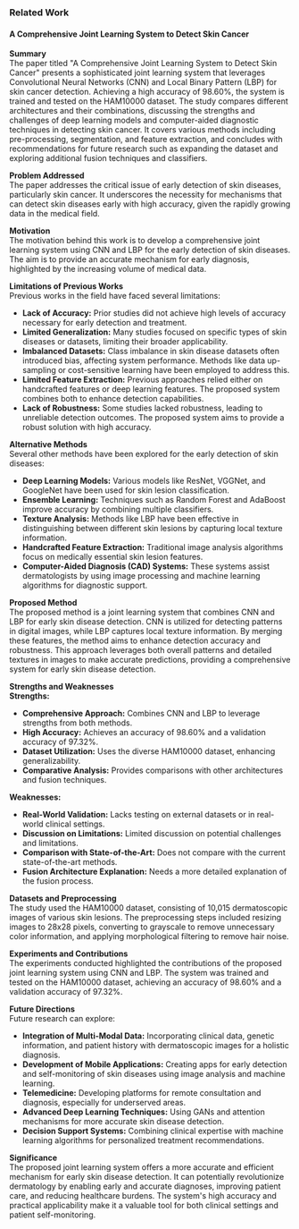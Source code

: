 ### Related Work

#### A Comprehensive Joint Learning System to Detect Skin Cancer

**Summary**  
The paper titled "A Comprehensive Joint Learning System to Detect Skin Cancer" presents a sophisticated joint learning system that leverages Convolutional Neural Networks (CNN) and Local Binary Pattern (LBP) for skin cancer detection. Achieving a high accuracy of 98.60%, the system is trained and tested on the HAM10000 dataset. The study compares different architectures and their combinations, discussing the strengths and challenges of deep learning models and computer-aided diagnostic techniques in detecting skin cancer. It covers various methods including pre-processing, segmentation, and feature extraction, and concludes with recommendations for future research such as expanding the dataset and exploring additional fusion techniques and classifiers.

**Problem Addressed**  
The paper addresses the critical issue of early detection of skin diseases, particularly skin cancer. It underscores the necessity for mechanisms that can detect skin diseases early with high accuracy, given the rapidly growing data in the medical field.

**Motivation**  
The motivation behind this work is to develop a comprehensive joint learning system using CNN and LBP for the early detection of skin diseases. The aim is to provide an accurate mechanism for early diagnosis, highlighted by the increasing volume of medical data.

**Limitations of Previous Works**  
Previous works in the field have faced several limitations:
- **Lack of Accuracy:** Prior studies did not achieve high levels of accuracy necessary for early detection and treatment.
- **Limited Generalization:** Many studies focused on specific types of skin diseases or datasets, limiting their broader applicability.
- **Imbalanced Datasets:** Class imbalance in skin disease datasets often introduced bias, affecting system performance. Methods like data up-sampling or cost-sensitive learning have been employed to address this.
- **Limited Feature Extraction:** Previous approaches relied either on handcrafted features or deep learning features. The proposed system combines both to enhance detection capabilities.
- **Lack of Robustness:** Some studies lacked robustness, leading to unreliable detection outcomes. The proposed system aims to provide a robust solution with high accuracy.

**Alternative Methods**  
Several other methods have been explored for the early detection of skin diseases:
- **Deep Learning Models:** Various models like ResNet, VGGNet, and GoogleNet have been used for skin lesion classification.
- **Ensemble Learning:** Techniques such as Random Forest and AdaBoost improve accuracy by combining multiple classifiers.
- **Texture Analysis:** Methods like LBP have been effective in distinguishing between different skin lesions by capturing local texture information.
- **Handcrafted Feature Extraction:** Traditional image analysis algorithms focus on medically essential skin lesion features.
- **Computer-Aided Diagnosis (CAD) Systems:** These systems assist dermatologists by using image processing and machine learning algorithms for diagnostic support.

**Proposed Method**  
The proposed method is a joint learning system that combines CNN and LBP for early skin disease detection. CNN is utilized for detecting patterns in digital images, while LBP captures local texture information. By merging these features, the method aims to enhance detection accuracy and robustness. This approach leverages both overall patterns and detailed textures in images to make accurate predictions, providing a comprehensive system for early skin disease detection.

**Strengths and Weaknesses**  
**Strengths:**
- **Comprehensive Approach:** Combines CNN and LBP to leverage strengths from both methods.
- **High Accuracy:** Achieves an accuracy of 98.60% and a validation accuracy of 97.32%.
- **Dataset Utilization:** Uses the diverse HAM10000 dataset, enhancing generalizability.
- **Comparative Analysis:** Provides comparisons with other architectures and fusion techniques.

**Weaknesses:**
- **Real-World Validation:** Lacks testing on external datasets or in real-world clinical settings.
- **Discussion on Limitations:** Limited discussion on potential challenges and limitations.
- **Comparison with State-of-the-Art:** Does not compare with the current state-of-the-art methods.
- **Fusion Architecture Explanation:** Needs a more detailed explanation of the fusion process.

**Datasets and Preprocessing**  
The study used the HAM10000 dataset, consisting of 10,015 dermatoscopic images of various skin lesions. The preprocessing steps included resizing images to 28x28 pixels, converting to grayscale to remove unnecessary color information, and applying morphological filtering to remove hair noise.

**Experiments and Contributions**  
The experiments conducted highlighted the contributions of the proposed joint learning system using CNN and LBP. The system was trained and tested on the HAM10000 dataset, achieving an accuracy of 98.60% and a validation accuracy of 97.32%.

**Future Directions**  
Future research can explore:
- **Integration of Multi-Modal Data:** Incorporating clinical data, genetic information, and patient history with dermatoscopic images for a holistic diagnosis.
- **Development of Mobile Applications:** Creating apps for early detection and self-monitoring of skin diseases using image analysis and machine learning.
- **Telemedicine:** Developing platforms for remote consultation and diagnosis, especially for underserved areas.
- **Advanced Deep Learning Techniques:** Using GANs and attention mechanisms for more accurate skin disease detection.
- **Decision Support Systems:** Combining clinical expertise with machine learning algorithms for personalized treatment recommendations.

**Significance**  
The proposed joint learning system offers a more accurate and efficient mechanism for early skin disease detection. It can potentially revolutionize dermatology by enabling early and accurate diagnoses, improving patient care, and reducing healthcare burdens. The system's high accuracy and practical applicability make it a valuable tool for both clinical settings and patient self-monitoring.
